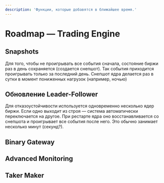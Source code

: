 ```yaml
---
description: 'Функции, которые добавятся в ближайшее время.'
---
```


# Roadmap — Trading Engine

## Snapshots

Для того, чтобы не проигрывать все события сначала, состояние биржи раз в день сохраняется \(создается снепшот\). Так события приходится проигрывать только за последний день. Снепшот ядра делается раз в сутки в момент пониженных нагрузок \(например, ночью\)

## Обновление Leader-Follower

Для отказоустойчивости используется одновременно несколько ядер биржи. Если одно выходит из строя — система автоматически переключается на другое. При рестарте ядра оно восстанавливается со снепшота и проигрывает все события после него. Это обычно занимает несколько минут \(секунд?\).

## Binary Gateway

## Advanced Monitoring

## Taker Maker

